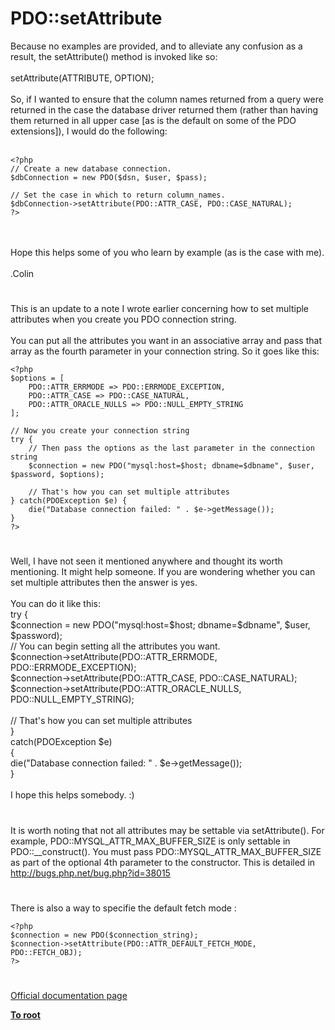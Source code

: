 # PDO::setAttribute



Because no examples are provided, and to alleviate any confusion as a result, the setAttribute() method is invoked like so:<br><br>setAttribute(ATTRIBUTE, OPTION);<br><br>So, if I wanted to ensure that the column names returned from a query were returned in the case the database driver returned them (rather than having them returned in all upper case [as is the default on some of the PDO extensions]), I would do the following:<br><br>

```
<?php
// Create a new database connection.
$dbConnection = new PDO($dsn, $user, $pass);

// Set the case in which to return column_names.
$dbConnection->setAttribute(PDO::ATTR_CASE, PDO::CASE_NATURAL);
?>
```
<br><br>Hope this helps some of you who learn by example (as is the case with me).<br><br>.Colin  

#

This is an update to a note I wrote earlier concerning how to set multiple attributes when you create you PDO connection string.<br><br>You can put all the attributes you want in an associative array and pass that array as the fourth parameter in your connection string. So it goes like this: <br>

```
<?php
$options = [
    PDO::ATTR_ERRMODE => PDO::ERRMODE_EXCEPTION,
    PDO::ATTR_CASE => PDO::CASE_NATURAL,
    PDO::ATTR_ORACLE_NULLS => PDO::NULL_EMPTY_STRING
];

// Now you create your connection string
try {
    // Then pass the options as the last parameter in the connection string
    $connection = new PDO("mysql:host=$host; dbname=$dbname", $user, $password, $options);

    // That's how you can set multiple attributes
} catch(PDOException $e) {
    die("Database connection failed: " . $e->getMessage());
}
?>
```
  

#

Well, I have not seen it mentioned anywhere and thought its worth mentioning. It might help someone. If you are wondering whether you can set multiple attributes then the answer is yes.<br><br>You can do it like this:<br>try {<br>    $connection = new PDO("mysql:host=$host; dbname=$dbname", $user, $password);<br>    // You can begin setting all the attributes you want.<br>    $connection-&gt;setAttribute(PDO::ATTR_ERRMODE, PDO::ERRMODE_EXCEPTION);<br>    $connection-&gt;setAttribute(PDO::ATTR_CASE, PDO::CASE_NATURAL);<br>    $connection-&gt;setAttribute(PDO::ATTR_ORACLE_NULLS, PDO::NULL_EMPTY_STRING);<br><br>    // That&apos;s how you can set multiple attributes<br>}<br>catch(PDOException $e)<br>{<br>    die("Database connection failed: " . $e-&gt;getMessage());<br>}<br><br>I hope this helps somebody. :)  

#

It is worth noting that not all attributes may be settable via setAttribute().  For example, PDO::MYSQL_ATTR_MAX_BUFFER_SIZE is only settable in PDO::__construct().  You must pass PDO::MYSQL_ATTR_MAX_BUFFER_SIZE as part of the optional 4th parameter to the constructor.  This is detailed in http://bugs.php.net/bug.php?id=38015  

#

There is also a way to specifie the default fetch mode :<br>

```
<?php
$connection = new PDO($connection_string);
$connection->setAttribute(PDO::ATTR_DEFAULT_FETCH_MODE, PDO::FETCH_OBJ);
?>
```
  

#

[Official documentation page](https://www.php.net/manual/en/pdo.setattribute.php)

**[To root](/README.md)**